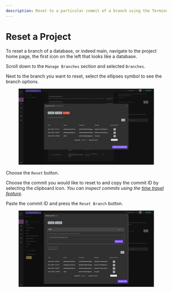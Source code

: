 ```yaml
---
description: Reset to a particular commit of a branch using the TerminusCMS dashboard.
---
```


# Reset a Project

To reset a branch of a database, or indeed main, navigate to the project home page, the first icon on the left that looks like a database.

Scroll down to the `Manage Branches` section and selected `Branches`.

Next to the branch you want to reset, select the ellipses symbol to see the branch options.

<figure><img src="../../../../.gitbook/assets/branch-options.png" alt="View your branches before deciding which one to reset to"><figcaption></figcaption></figure>

Choose the `Reset` button.

Choose the commit you would like to reset to and copy the commit ID by selecting the clipboard icon. _You can inspect commits using the_ [_time travel feature_](time-travel.md)_._

Paste the commit ID and press the `Reset Branch` button.

<figure><img src="../../../../.gitbook/assets/reset-a-branch.png" alt="Reset your database branch to a particular commit using the commit ID"><figcaption></figcaption></figure>
